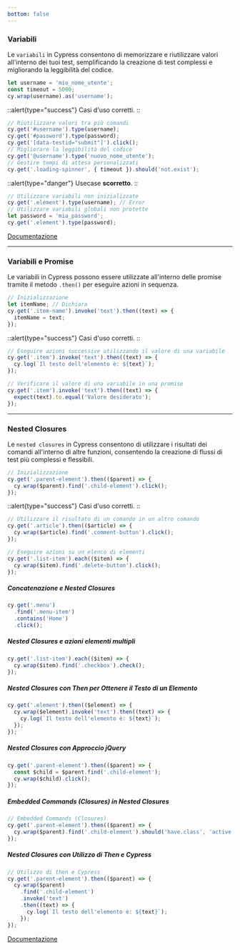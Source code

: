 ```yaml
---
bottom: false
---
```


### Variabili

Le `variabili` in Cypress consentono di memorizzare e riutilizzare valori all'interno dei tuoi test, semplificando la creazione di test complessi e migliorando la leggibilità del codice.

```js
let username = 'mio_nome_utente';
const timeout = 5000;
cy.wrap(username).as('username');
```

::alert{type="success"}
Casi d'uso corretti.
::

```js
// Riutilizzare valori tra più comandi
cy.get('#username').type(username);
cy.get('#password').type(password);
cy.get('[data-testid="submit"]').click();
// Migliorare la leggibilità del codice
cy.get('@username').type('nuovo_nome_utente');
// Gestire tempi di attesa personalizzati
cy.get('.loading-spinner', { timeout }).should('not.exist');
```

::alert{type="danger"}
Usecase **scorretto**.
::

```js
// Utilizzare variabili non inizializzate
cy.get('.element').type(username); // Error
// Utilizzare variabili globali non protette
let password = 'mia_password';
cy.get('.element').type(password);
```

[Documentazione](https://docs.cypress.io/guides/core-concepts/variables-and-aliases)

***

### Variabili e Promise

Le variabili in Cypress possono essere utilizzate all'interno delle promise tramite il metodo `.then()` per eseguire azioni in sequenza.

```js
// Inizializzazione
let itemName; // Dichiara
cy.get('.item-name').invoke('text').then((text) => {
  itemName = text;
});
```

::alert{type="success"}
Casi d'uso corretti.
::

```js
// Eseguire azioni successive utilizzando il valore di una variabile
cy.get('.item').invoke('text').then((text) => {
  cy.log(`Il testo dell'elemento è: ${text}`);
});

// Verificare il valore di una variabile in una promise
cy.get('.item').invoke('text').then((text) => {
  expect(text).to.equal('Valore desiderato');
});
```

***

### Nested Closures

Le `nested closures` in Cypress consentono di utilizzare i risultati dei comandi all'interno di altre funzioni, consentendo la creazione di flussi di test più complessi e flessibili.

```js
// Inizializzazione
cy.get('.parent-element').then(($parent) => {
  cy.wrap($parent).find('.child-element').click();
});
```

::alert{type="success"}
Casi d'uso corretti.
::

```js
// Utilizzare il risultato di un comando in un altro comando
cy.get('.article').then(($article) => {
  cy.wrap($article).find('.comment-button').click();
});

// Eseguire azioni su un elenco di elementi
cy.get('.list-item').each(($item) => {
  cy.wrap($item).find('.delete-button').click();
});
```

##### Concatenazione e Nested Closures

```js
cy.get('.menu')
  .find('.menu-item')
  .contains('Home')
  .click();
```

##### Nested Closures e azioni elementi multipli

```js
cy.get('.list-item').each(($item) => {
  cy.wrap($item).find('.checkbox').check();
});
```

##### Nested Closures con Then per Ottenere il Testo di un Elemento

```js
cy.get('.element').then(($element) => {
  cy.wrap($element).invoke('text').then((text) => {
    cy.log(`Il testo dell'elemento è: ${text}`);
  });
});
```

##### Nested Closures con Approccio jQuery

```js
cy.get('.parent-element').then(($parent) => {
  const $child = $parent.find('.child-element');
  cy.wrap($child).click();
});
```

##### Embedded Commands (Closures) in Nested Closures

```js
// Embedded Commands (Closures)
cy.get('.parent-element').then(($parent) => {
  cy.wrap($parent).find('.child-element').should('have.class', 'active');
});
```

##### Nested Closures con Utilizzo di Then e Cypress

```js
// Utilizzo di then e Cypress
cy.get('.parent-element').then(($parent) => {
  cy.wrap($parent)
    .find('.child-element')
    .invoke('text')
    .then((text) => {
      cy.log(`Il testo dell'elemento è: ${text}`);
    });
});
```

[Documentazione](https://docs.cypress.io/guides/core-concepts/variables-and-aliases)